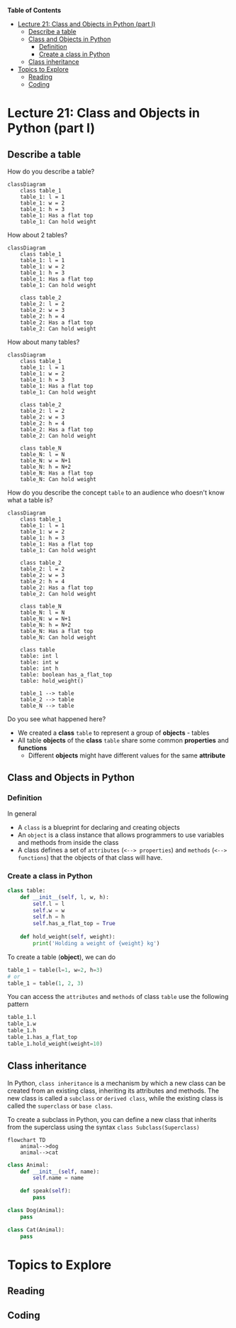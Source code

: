 
**Table of Contents**
- [Lecture 21: Class and Objects in Python (part I)](#lecture-21-class-and-objects-in-python-part-i)
  - [Describe a table](#describe-a-table)
  - [Class and Objects in Python](#class-and-objects-in-python)
    - [Definition](#definition)
    - [Create a class in Python](#create-a-class-in-python)
  - [Class inheritance](#class-inheritance)
- [Topics to Explore](#topics-to-explore)
  - [Reading](#reading)
  - [Coding](#coding)


# Lecture 21: Class and Objects in Python (part I)

## Describe a table
How do you describe a table?
```mermaid
classDiagram
    class table_1
    table_1: l = 1
    table_1: w = 2
    table_1: h = 3
    table_1: Has a flat top
    table_1: Can hold weight
```

How about 2 tables?
```mermaid
classDiagram
    class table_1
    table_1: l = 1
    table_1: w = 2
    table_1: h = 3
    table_1: Has a flat top
    table_1: Can hold weight

    class table_2
    table_2: l = 2
    table_2: w = 3
    table_2: h = 4    
    table_2: Has a flat top
    table_2: Can hold weight
```

How about many tables?
```mermaid
classDiagram
    class table_1
    table_1: l = 1
    table_1: w = 2
    table_1: h = 3
    table_1: Has a flat top
    table_1: Can hold weight

    class table_2
    table_2: l = 2
    table_2: w = 3
    table_2: h = 4
    table_2: Has a flat top
    table_2: Can hold weight

    class table_N
    table_N: l = N
    table_N: w = N+1
    table_N: h = N+2    
    table_N: Has a flat top
    table_N: Can hold weight
```

How do you describe the concept `table` to an audience who doesn't know what a table is?
```mermaid
classDiagram
    class table_1
    table_1: l = 1
    table_1: w = 2
    table_1: h = 3
    table_1: Has a flat top
    table_1: Can hold weight

    class table_2
    table_2: l = 2
    table_2: w = 3
    table_2: h = 4
    table_2: Has a flat top
    table_2: Can hold weight

    class table_N
    table_N: l = N
    table_N: w = N+1
    table_N: h = N+2    
    table_N: Has a flat top
    table_N: Can hold weight

    class table
    table: int l
    table: int w
    table: int h
    table: boolean has_a_flat_top
    table: hold_weight()

    table_1 --> table
    table_2 --> table
    table_N --> table
```
Do you see what happened here?
- We created a **class** `table` to represent a group of **objects** - tables
- All table **objects** of the **class** `table` share some common **properties** and **functions**
  - Different **objects** might have different values for the same **attribute**

## Class and Objects in Python
### Definition
In general
- A `class` is a blueprint for declaring and creating objects
- An `object` is a class instance that allows programmers to use variables and methods from inside the class
- A class defines a set of `attributes` (`<--> properties`) and `methods` (`<--> functions`) that the objects of that class will have.

### Create a class in Python

```python
class table:
    def __init__(self, l, w, h):
        self.l = l
        self.w = w
        self.h = h
        self.has_a_flat_top = True
    
    def hold_weight(self, weight):
        print('Holding a weight of {weight} kg')
```

To create a table (**object**), we can do
```python
table_1 = table(l=1, w=2, h=3)
# or
table_1 = table(1, 2, 3)
```

You can access the `attributes` and `methods` of class `table` use the following pattern
```python
table_1.l
table_1.w
table_1.h
table_1.has_a_flat_top
table_1.hold_weight(weight=10)
```

## Class inheritance
In Python, `class inheritance` is a mechanism by which a new class can be created from an existing class, inheriting its attributes and methods. The new class is called a `subclass` or `derived class`, while the existing class is called the `superclass` or `base class`.

To create a subclass in Python, you can define a new class that inherits from the superclass using the syntax `class Subclass(Superclass)`

```mermaid
flowchart TD
    animal-->dog
    animal-->cat
```

```python
class Animal:
    def __init__(self, name):
        self.name = name

    def speak(self):
        pass

class Dog(Animal):
    pass

class Cat(Animal):
    pass

```

# Topics to Explore

## Reading

## Coding
